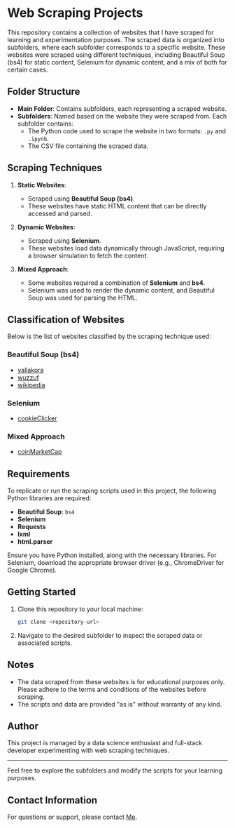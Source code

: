# Web Scraping Projects

This repository contains a collection of websites that I have scraped for learning and experimentation purposes. The scraped data is organized into subfolders, where each subfolder corresponds to a specific website. These websites were scraped using different techniques, including Beautiful Soup (bs4) for static content, Selenium for dynamic content, and a mix of both for certain cases.

## Folder Structure

- **Main Folder**: Contains subfolders, each representing a scraped website.
- **Subfolders**: Named based on the website they were scraped from. Each subfolder contains:
  - The Python code used to scrape the website in two formats: `.py` and `.ipynb`.
  - The CSV file containing the scraped data.

## Scraping Techniques

1. **Static Websites**:
   - Scraped using **Beautiful Soup (bs4)**.
   - These websites have static HTML content that can be directly accessed and parsed.

2. **Dynamic Websites**:
   - Scraped using **Selenium**.
   - These websites load data dynamically through JavaScript, requiring a browser simulation to fetch the content.

3. **Mixed Approach**:
   - Some websites required a combination of **Selenium** and **bs4**.
   - Selenium was used to render the dynamic content, and Beautiful Soup was used for parsing the HTML.

## Classification of Websites

Below is the list of websites classified by the scraping technique used:

### Beautiful Soup (bs4)

- [yallakora](https://www.yallakora.com/match-center/%d9%85%d8%b1%d9%83%d8%b2-%d8%a7%d9%84%d9%85%d8%a8%d8%a7%d8%b1%d9%8a%d8%a7%d8%aa#nav-menu)
- [wuzzuf](https://wuzzuf.net/jobs/egypt)
- [wikipedia](https://en.wikipedia.org/wiki/List_of_largest_companies_in_the_United_States_by_revenue)

### Selenium

- [cookieClicker](https://orteil.dashnet.org/cookieclicker/)

### Mixed Approach

- [coinMarketCap](https://coinmarketcap.com/)

## Requirements

To replicate or run the scraping scripts used in this project, the following Python libraries are required:

- **Beautiful Soup**: `bs4`
- **Selenium**
- **Requests**
- **lxml**
- **html.parser**

Ensure you have Python installed, along with the necessary libraries. For Selenium, download the appropriate browser driver (e.g., ChromeDriver for Google Chrome).

## Getting Started

1. Clone this repository to your local machine:

   ```bash
   git clone <repository-url>
   ```

2. Navigate to the desired subfolder to inspect the scraped data or associated scripts.

## Notes

- The data scraped from these websites is for educational purposes only. Please adhere to the terms and conditions of the websites before scraping.
- The scripts and data are provided "as is" without warranty of any kind.

## Author

This project is managed by a data science enthusiast and full-stack developer experimenting with web scraping techniques.

---

Feel free to explore the subfolders and modify the scripts for your learning purposes.

## Contact Information

For questions or support, please contact [Me](mailto:chouaiba629@gmail.com).
